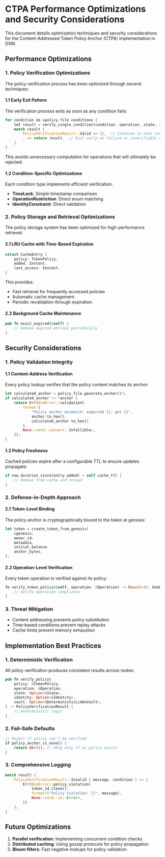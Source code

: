 # CTPA Performance Optimizations and Security Considerations

This document details optimization techniques and security considerations for the Content-Addressed Token Policy Anchor (CTPA) implementation in DSM.

## Performance Optimizations

### 1. Policy Verification Optimizations

The policy verification process has been optimized through several techniques:

#### 1.1 Early Exit Pattern

The verification process exits as soon as any condition fails:

```rust
for condition in &policy.file.conditions {
    let result = verify_single_condition(condition, operation, state, identity, vault);
    match result {
        PolicyVerificationResult::Valid => {},  // Continue to next condition
        _ => return result,  // Exit early on failure or unverifiable condition
    }
}
```

This avoids unnecessary computation for operations that will ultimately be rejected.

#### 1.2 Condition-Specific Optimizations

Each condition type implements efficient verification:

- **TimeLock**: Simple timestamp comparison
- **OperationRestriction**: Direct enum matching
- **IdentityConstraint**: Direct validation

### 2. Policy Storage and Retrieval Optimizations

The policy storage system has been optimized for high-performance retrieval:

#### 2.1 LRU Cache with Time-Based Expiration

```rust
struct CacheEntry {
    policy: TokenPolicy,
    added: Instant,
    last_access: Instant,
}
```

This provides:
- Fast retrieval for frequently accessed policies
- Automatic cache management
- Periodic revalidation through expiration

#### 2.2 Background Cache Maintenance

```rust
pub fn evict_expired(&self) {
    // Remove expired entries periodically
}
```

## Security Considerations

### 1. Policy Validation Integrity

#### 1.1 Content-Address Verification

Every policy lookup verifies that the policy content matches its anchor:

```rust
let calculated_anchor = policy_file.generate_anchor()?;
if calculated_anchor != *anchor {
    return Err(DsmError::validation(
        format!(
            "Policy anchor mismatch: expected {}, got {}",
            anchor.to_hex(),
            calculated_anchor.to_hex()
        ),
        None::<std::convert::Infallible>,
    ));
}
```

#### 1.2 Policy Freshness

Cached policies expire after a configurable TTL to ensure updates propagate:

```rust
if now.duration_since(entry.added) > self.cache_ttl {
    // Remove from cache and reload
}
```

### 2. Defense-in-Depth Approach

#### 2.1 Token-Level Binding

The policy anchor is cryptographically bound to the token at genesis:

```rust
let token = create_token_from_genesis(
    &genesis,
    owner_id,
    metadata,
    initial_balance,
    anchor_bytes,
);
```

#### 2.2 Operation-Level Verification

Every token operation is verified against its policy:

```rust
fn verify_token_policy(&self, operation: &Operation) -> Result<(), DsmError> {
    // Verify operation compliance
}
```

### 3. Threat Mitigation

- Content addressing prevents policy substitution
- Time-based conditions prevent replay attacks
- Cache limits prevent memory exhaustion

## Implementation Best Practices

### 1. Deterministic Verification

All policy verification produces consistent results across nodes:

```rust
pub fn verify_policy(
    policy: &TokenPolicy,
    operation: &Operation,
    state: Option<&State>,
    identity: Option<&Identity>,
    vault: Option<&DeterministicLimboVault>,
) -> PolicyVerificationResult {
    // Deterministic logic
}
```

### 2. Fail-Safe Defaults

```rust
// Reject if policy can't be verified
if policy_anchor.is_none() {
    return Ok(()); // Skip only if no policy exists
}
```

### 3. Comprehensive Logging

```rust
match result {
    PolicyVerificationResult::Invalid { message, condition } => {
        Err(DsmError::policy_violation(
            token_id.clone(),
            format!("Policy violation: {}", message),
            None::<std::io::Error>,
        ))
    },
}
```

## Future Optimizations

1. **Parallel verification**: Implementing concurrent condition checks
2. **Distributed caching**: Using gossip protocols for policy propagation
3. **Bloom filters**: Fast negative lookups for policy validation

